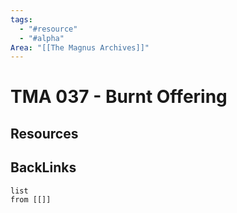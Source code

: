 ```yaml
---
tags:
  - "#resource"
  - "#alpha"
Area: "[[The Magnus Archives]]"
---
```


# TMA 037 - Burnt Offering


## Resources


## BackLinks

```dataview
list
from [[]]
```

